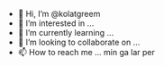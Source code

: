 - 👋 Hi, I’m @kolatgreem
- 👀 I’m interested in ...
- 🌱 I’m currently learning ...
- 💞️ I’m looking to collaborate on ...
- 📫 How to reach me ...
min ga lar per
<!---
kolatgreem/kolatgreem is a ✨ special ✨ repository because its `README.md` (this file) appears on your GitHub profile.
You can click the Preview link to take a look at your changes.
--->
